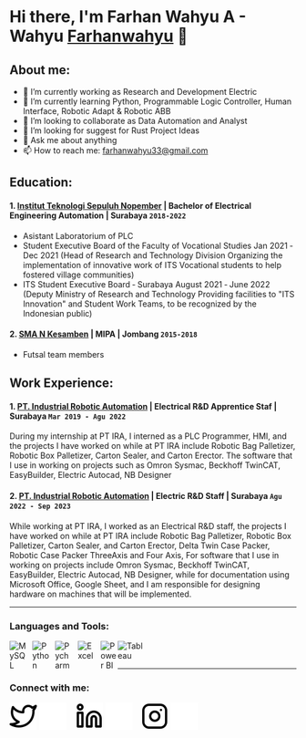 # Hi there, I'm Farhan Wahyu A - Wahyu [Farhanwahyu](www.linkedin.com/in/farhanwahyuanggara) 👋
## About me:
- 🔭 I’m currently working as Research and Development Electric 
- 🌱 I’m currently learning Python, Programmable Logic Controller, Human Interface, Robotic Adapt & Robotic ABB
- 👯 I’m looking to collaborate as Data Automation and Analyst
- 🤔 I’m looking for suggest for Rust Project Ideas
- 💬 Ask me about anything
- 📫 How to reach me: farhanwahyu33@gmail.com

## Education:

#### 1. [Institut Teknologi Sepuluh Nopember](https://www.its.ac.id/id/beranda/) | Bachelor of Electrical Engineering Automation | Surabaya `2018-2022`
   - Asistant Laboratorium of PLC
   - Student Executive Board of the Faculty of Vocational Studies Jan 2021 ‑ Dec         2021 (Head of Research and Technology Division Organizing the implementation       of innovative work of ITS Vocational students to help fostered village             communities)
   - ITS Student Executive Board ‑ Surabaya August 2021 ‑ June 2022 (Deputy             Ministry of Research and Technology Providing facilities to "ITS Innovation"       and Student Work Teams, to be recognized by the Indonesian public)
     
 #### 2. [SMA N Kesamben](https://smankesamben.sch.id/) | MIPA | Jombang `2015-2018`
   - Futsal team members

## Work Experience:
#### 1. [PT. Industrial Robotic Automation](https://irarobotics.com/home) | Electrical R&D Apprentice Staf | Surabaya `Mar 2019 - Agu 2022`

During my internship at PT IRA, I interned as a PLC Programmer, HMI, and the
projects I have worked on while at PT IRA include Robotic Bag Palletizer,
Robotic Box Palletizer, Carton Sealer, and Carton Erector. The software that I
use in working on projects such as Omron Sysmac, Beckhoff TwinCAT,
EasyBuilder, Electric Autocad, NB Designer

#### 2. [PT. Industrial Robotic Automation](https://irarobotics.com/home) | Electric R&D Staff | Surabaya `Agu 2022 - Sep 2023`   

While working at PT IRA, I worked as an Electrical R&D staff, the projects I
have worked on while at PT IRA include Robotic Bag Palletizer, Robotic Box
Palletizer, Carton Sealer, and Carton Erector, Delta Twin Case Packer,
Robotic Case Packer ThreeAxis and Four Axis, For software that I use in
working on projects include Omron Sysmac, Beckhoff TwinCAT, EasyBuilder,
Electric Autocad, NB Designer, while for documentation using Microsoft
Office, Google Sheet, and I am responsible for designing hardware on
machines that will be implemented.

---

### Languages and Tools:

[<img align="left" alt="MySQL" width="30px" src="https://cdn.jsdelivr.net/gh/devicons/devicon/icons/mysql/mysql-original.svg" style="padding-right:10px;" />][webdev]
[<img align="left" alt="Python" width="30px" src="https://upload.wikimedia.org/wikipedia/commons/thumb/c/c3/Python-logo-notext.svg/110px-Python-logo-notext.svg.png?20100317150552" style="padding-right:10px;" />][webdev]
[<img align="left" alt="Pycharm" width="30px" src="https://upload.wikimedia.org/wikipedia/commons/thumb/1/1d/PyCharm_Icon.svg/220px-PyCharm_Icon.svg.png" style="padding-right:10px;" />][webdev]
[<img align="left" alt="Excel" width="30px" src="https://is2-ssl.mzstatic.com/image/thumb/Purple126/v4/a8/fd/5a/a8fd5a84-c6f1-355f-3b9f-6e86598efaa3/XCEL.png/1200x630bb.png" style="padding-right:10px;" />][webdev]
[<img align="left" alt="Power BI" width="30px" src="https://powerbi.microsoft.com/pictures/application-logos/svg/powerbi.svg" style="padding-right:0px;" />][webdev]
[<img align="left" alt="Tableau" width="50px" src="https://logos-world.net/wp-content/uploads/2021/10/Tableau-Symbol.png" style="padding-right:10px;" />][webdev]

<br />
<br />

---
### Connect with me:

[![website](./img/twitter-light.svg)](https://twitter.com/farhanWahyu15#gh-light-mode-only)
[![website](./img/twitter-dark.svg)](hhttps://twitter.com/farhanWahyu15#gh-dark-mode-only)
&nbsp;&nbsp;
[![website](./img/linkedin-light.svg)](www.linkedin.com/in/farhanwahyuanggara#gh-light-mode-only)
[![website](./img/linkedin-dark.svg)](www.linkedin.com/in/farhanwahyuanggara#gh-dark-mode-only)
&nbsp;&nbsp;
[![website](./img/instagram-light.svg)](https://www.instagram.com/farhanwahyu___#gh-light-mode-only)
[![website](./img/instagram-dark.svg)](https://www.instagram.com/farhanwahyu___#gh-dark-mode-only)


[webdev]: https://github.com/Farhanwahyu/Farhanwahyu
